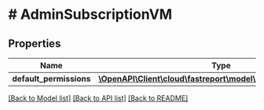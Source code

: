 # # AdminSubscriptionVM

## Properties

Name | Type | Description | Notes
------------ | ------------- | ------------- | -------------
**default_permissions** | [**\OpenAPI\Client\cloud\fastreport\model\DefaultPermissionsVM**](DefaultPermissionsVM.md) |  | [optional]

[[Back to Model list]](../../README.md#models) [[Back to API list]](../../README.md#endpoints) [[Back to README]](../../README.md)
